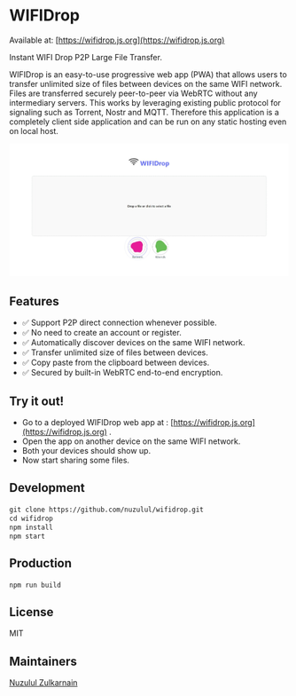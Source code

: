 # WIFIDrop

Available at: [https://wifidrop.js.org](https://wifidrop.js.org)

Instant WIFI Drop P2P Large File Transfer.

WIFIDrop is an easy-to-use progressive web app (PWA) that allows users to transfer unlimited size of files between devices on the same WIFI network. Files are transferred securely peer-to-peer via WebRTC without any intermediary servers. This works by leveraging existing public protocol for signaling such as Torrent, Nostr and MQTT. Therefore this application is a completely client side application and can be run on any static hosting even on local host.

![WIFIDrop](screenshot.jpeg)

## Features

* ✅ Support P2P direct connection whenever possible.
* ✅ No need to create an account or register.
* ✅ Automatically discover devices on the same WIFI network.
* ✅ Transfer unlimited size of files between devices.
* ✅ Copy paste from the clipboard between devices.
* ✅ Secured by built-in WebRTC end-to-end encryption.

## Try it out!

* Go to a deployed WIFIDrop web app at : [https://wifidrop.js.org](https://wifidrop.js.org) .
* Open the app on another device on the same WIFI network.
* Both your devices should show up.
* Now start sharing some files.

## Development

```
git clone https://github.com/nuzulul/wifidrop.git
cd wifidrop
npm install
npm start
```

## Production

```
npm run build
```

## License

MIT

## Maintainers

[Nuzulul Zulkarnain](https://github.com/nuzulul)